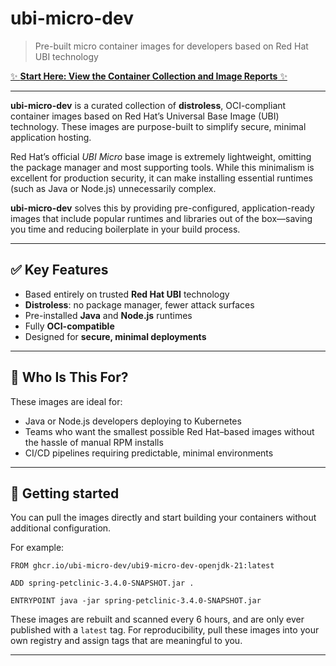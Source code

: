 # ubi-micro-dev
> Pre-built micro container images for developers based on Red Hat UBI technology

[✨ **Start Here: View the Container Collection and Image Reports** ✨](https://ubi-micro-dev.github.io/ubi-micro-dev/)

---

**ubi-micro-dev** is a curated collection of **distroless**,
OCI-compliant container images based on Red Hat’s Universal Base Image
(UBI) technology. These images are purpose-built to simplify secure,
minimal application hosting.

Red Hat’s official *UBI Micro* base image is extremely lightweight,
omitting the package manager and most supporting tools. While this
minimalism is excellent for production security, it can make
installing essential runtimes (such as Java or Node.js) unnecessarily
complex.

**ubi-micro-dev** solves this by providing pre-configured,
application-ready images that include popular runtimes and libraries
out of the box—saving you time and reducing boilerplate in your build
process.

---

## ✅ Key Features
- Based entirely on trusted **Red Hat UBI** technology
- **Distroless**: no package manager, fewer attack surfaces
- Pre-installed **Java** and **Node.js** runtimes
- Fully **OCI-compatible**
- Designed for **secure, minimal deployments**

---

## 🎯 Who Is This For?
These images are ideal for:
- Java or Node.js developers deploying to Kubernetes
- Teams who want the smallest possible Red Hat–based images without the hassle of manual RPM installs
- CI/CD pipelines requiring predictable, minimal environments

---

## 🚀 Getting started
You can pull the images directly and start building your containers without additional configuration.

For example:

```
FROM ghcr.io/ubi-micro-dev/ubi9-micro-dev-openjdk-21:latest

ADD spring-petclinic-3.4.0-SNAPSHOT.jar .

ENTRYPOINT java -jar spring-petclinic-3.4.0-SNAPSHOT.jar
```

These images are rebuilt and scanned every 6 hours, and are only ever
published with a `latest` tag.  For reproducibility, pull these images
into your own registry and assign tags that are meaningful to you.

---
